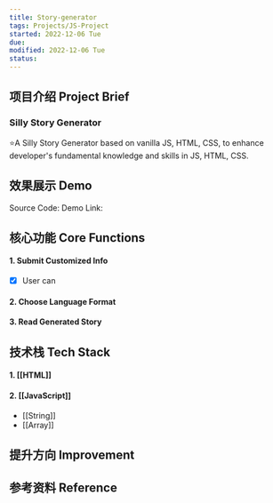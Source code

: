 ```yaml
---
title: Story-generator
tags: Projects/JS-Project 
started: 2022-12-06 Tue
due: 
modified: 2022-12-06 Tue
status: 
---
```

## 项目介绍 Project Brief
### Silly Story Generator
⭐A Silly Story Generator based on vanilla JS, HTML, CSS, to enhance developer's fundamental knowledge and skills in JS, HTML, CSS.
## 效果展示 Demo
Source Code: 
Demo Link:    
## 核心功能 Core Functions
#### 1. Submit Customized Info
- [x] User can 
#### 2. Choose Language Format
#### 3. Read Generated Story
## 技术栈 Tech Stack
#### 1. [[HTML]]
#### 2. [[JavaScript]]
- [[String]]
- [[Array]]

## 提升方向 Improvement

## 参考资料 Reference
>
